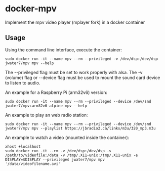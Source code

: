 # docker-mpv
Implement the mpv video player (mplayer fork) in a docker container

## Usage
Using the command line interface, execute the container:
~~~~
sudo docker run -it --name mpv --rm --privileged -v /dev/dsp:/dev/dsp jwater7/mpv mpv --help
~~~~
The --privileged flag must be set to work properly with alsa.  The -v (volume) flag or --device flag must be used to mount the sound card device to listen to audio.

An example for a Raspberry Pi (arm32v6) version:
~~~~
sudo docker run -it --name mpv --rm --privileged --device /dev/snd jwater7/mpv:arm32v6-alpine mpv --help
~~~~

An example to play an web radio station:
~~~~
sudo docker run -it --name mpv --rm --privileged --device /dev/snd jwater7/mpv mpv --playlist https://jbradio2.ca/links/m3u/320_mp3.m3u
~~~~

An example to watch a video (mounted inside the container):
~~~~
xhost +localhost
sudo docker run -it --rm -v /dev/dsp:/dev/dsp -v /path/to/videofile:/data -v /tmp/.X11-unix:/tmp/.X11-unix -e DISPLAY=$DISPLAY --privileged jwater7/mpv mpv '/data/videofilename.avi'
~~~~


